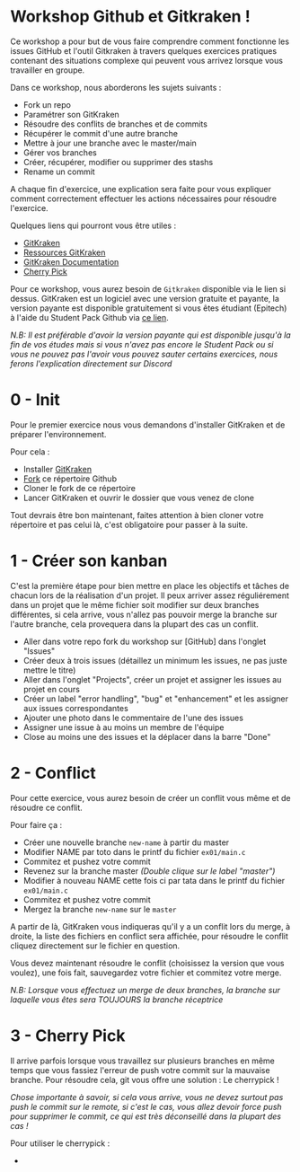# Workshop Github et Gitkraken !

Ce workshop a pour but de vous faire comprendre comment fonctionne les issues GitHub et l'outil Gitkraken à travers quelques exercices pratiques contenant des situations complexe qui peuvent vous arrivez lorsque vous travailler en groupe.

Dans ce workshop, nous aborderons les sujets suivants :

* Fork un repo
* Paramétrer son GitKraken
* Résoudre des conflits de branches et de commits
* Récupérer le commit d'une autre branche
* Mettre à jour une branche avec le master/main
* Gérer vos branches
* Créer, récupérer, modifier ou supprimer des stashs
* Rename un commit

A chaque fin d'exercice, une explication sera faite pour vous expliquer comment correctement effectuer les actions nécessaires pour résoudre l'exercice.

Quelques liens qui pourront vous être utiles :

* [GitKraken](https://www.gitkraken.com/)
* [Ressources GitKraken](https://support.gitkraken.com/start-here/interface/)
* [GitKraken Documentation](https://www.gitkraken.com/downloads/gitkraken-cheat-sheet-v1.6.pdf)
* [Cherry Pick](https://support.gitkraken.com/working-with-commits/cherrypick/)

Pour ce workshop, vous aurez besoin de `Gitkraken` disponible via le lien si dessus. GitKraken est un logiciel avec une version gratuite et payante, la version payante est disponible gratuitement si vous êtes étudiant (Epitech) à l'aide du Student Pack Github via [ce lien](https://education.github.com/pack).

*N.B: Il est préférable d'avoir la version payante qui est disponible jusqu'à la fin de vos études mais si vous n'avez pas encore le Student Pack ou si vous ne pouvez pas l'avoir vous pouvez sauter certains exercices, nous ferons l'explication directement sur Discord*

# 0 - Init

Pour le premier exercice nous vous demandons d'installer GitKraken et de préparer l'environnement.

Pour cela :

* Installer [GitKraken](https://www.gitkraken.com/)
* [Fork](https://docs.github.com/en/github/getting-started-with-github/fork-a-repo) ce répertoire Github
* Cloner le fork de ce répertoire
* Lancer GitKraken et ouvrir le dossier que vous venez de clone

Tout devrais être bon maintenant, faites attention à bien cloner votre répertoire et pas celui là, c'est obligatoire pour passer à la suite.

# 1 - Créer son kanban

C'est la première étape pour bien mettre en place les objectifs et tâches de chacun lors de la réalisation d'un projet.
Il peux arriver assez réguliérement dans un projet que le même fichier soit modifier sur deux branches différentes, si cela arrive, vous n'allez pas pouvoir merge la branche sur l'autre branche, cela provequera dans la plupart des cas un conflit.

* Aller dans votre repo fork du workshop sur [GitHub] dans l'onglet "Issues"
* Créer deux à trois issues (détaillez un minimum les issues, ne pas juste mettre le titre)
* Aller dans l'onglet "Projects", créer un projet et assigner les issues au projet en cours
* Créer un label "error handling", "bug" et "enhancement" et les assigner aux issues correspondantes
* Ajouter une photo dans le commentaire de l'une des issues
* Assigner une issue à au moins un membre de l'équipe
* Close au moins une des issues et la déplacer dans la barre "Done"


# 2 -  Conflict

Pour cette exercice, vous aurez besoin de créer un conflit vous même et de résoudre ce conflit.

Pour faire ça :

* Créer une nouvelle branche `new-name` à partir du master
* Modifier NAME par toto dans le printf du fichier `ex01/main.c`
* Commitez et pushez votre commit
* Revenez sur la branche master *(Double clique sur le label "master")*
* Modifier à nouveau NAME cette fois ci par tata dans le printf du fichier `ex01/main.c`
* Commitez et pushez votre commit
* Mergez la branche `new-name` sur le `master`
  
A partir de là, GitKraken vous indiqueras qu'il y a un conflit lors du merge, à droite, la liste des fichiers en conflict sera affichée, pour résoudre le conflit cliquez directement sur le fichier en question.

Vous devez maintenant résoudre le conflit (choisissez la version que vous voulez), une fois fait, sauvegardez votre fichier et commitez votre merge.

*N.B: Lorsque vous effectuez un merge de deux branches, la branche sur laquelle vous êtes sera TOUJOURS la branche réceptrice*

# 3 - Cherry Pick

Il arrive parfois lorsque vous travaillez sur plusieurs branches en même temps que vous fassiez l'erreur de push votre commit sur la mauvaise branche.
Pour résoudre cela, git vous offre une solution : Le cherrypick !

*Chose importante à savoir, si cela vous arrive, vous ne devez surtout pas push le commit sur le remote, si c'est le cas, vous allez devoir force push pour supprimer le commit, ce qui est très déconseillé dans la plupart des cas !*

Pour utiliser le cherrypick : 

* 

